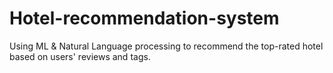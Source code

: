 # Hotel-recommendation-system
Using ML &amp; Natural Language processing to recommend the top-rated hotel based on users' reviews and tags.
